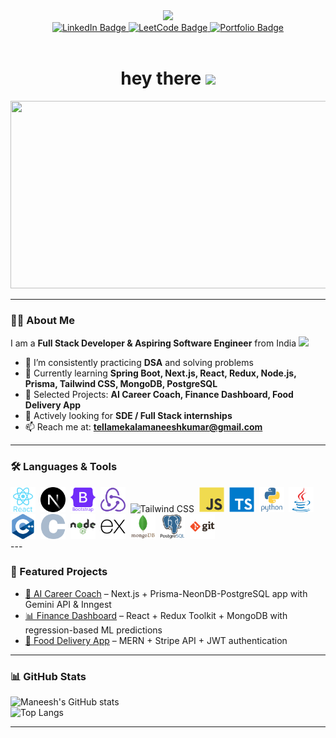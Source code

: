 <div id="header" align="center">
  <img src="https://media.giphy.com/media/M9gbBd9nbDrOTu1Mqx/giphy.gif" width="100"/>
  <div id="badges">
    <a href="https://www.linkedin.com/in/tmaneesh19/">
      <img src="https://img.shields.io/badge/LinkedIn-blue?style=for-the-badge&logo=linkedin&logoColor=white" alt="LinkedIn Badge"/>
    </a>
    <a href="https://leetcode.com/u/Tmaneesh19/">
      <img src="https://img.shields.io/badge/LeetCode-FFA116?style=for-the-badge&logo=leetcode&logoColor=white" alt="LeetCode Badge"/>
    </a>
    <a href="https://tmaneesh19.github.io/maneesh_portfolio-main/">
      <img src="https://img.shields.io/badge/Portfolio-000000?style=for-the-badge&logo=vercel&logoColor=white" alt="Portfolio Badge"/>
    </a>
    <br/>
    <img src="https://komarev.com/ghpvc/?username=kranthi-77&style=flat-square&color=blue" alt=""/>
  </div>
  <h1>
    hey there
    <img src="https://media.giphy.com/media/hvRJCLFzcasrR4ia7z/giphy.gif" width="30px"/>
  </h1>
</div>

<div align="center">
  <img src="https://media.giphy.com/media/dWesBcTLavkZuG35MI/giphy.gif" width="600" height="300"/>
</div>

---

### 👨‍💻 About Me  
I am a **Full Stack Developer & Aspiring Software Engineer** from India <img src="https://media.giphy.com/media/WUlplcMpOCEmTGBtBW/giphy.gif" width="30">  

- 🔭 I’m consistently practicing **DSA** and solving problems  
- 🌱 Currently learning **Spring Boot, Next.js, React, Redux, Node.js, Prisma, Tailwind CSS, MongoDB, PostgreSQL**  
- 💼 Selected Projects: **AI Career Coach, Finance Dashboard, Food Delivery App**  
- 🤝 Actively looking for **SDE / Full Stack internships**  
- 📫 Reach me at: **tellamekalamaneeshkumar@gmail.com**  

---

### 🛠️ Languages & Tools  
<div>
  <img src="https://github.com/devicons/devicon/blob/master/icons/react/react-original-wordmark.svg" title="React" alt="React" width="40" height="40"/>&nbsp;
  <img src="https://github.com/devicons/devicon/blob/master/icons/nextjs/nextjs-original.svg" title="Next.js" alt="Next.js" width="40" height="40"/>&nbsp;
  <img src="https://github.com/devicons/devicon/blob/master/icons/bootstrap/bootstrap-plain-wordmark.svg" title="BootStrap" alt="Bootstrap" width="40" height="40"/>&nbsp;
  <img src="https://github.com/devicons/devicon/blob/master/icons/redux/redux-original.svg" title="Redux" alt="Redux" width="40" height="40"/>&nbsp;
  <img src="https://raw.githubusercontent.com/simple-icons/simple-icons/develop/icons/tailwindcss.svg" title="Tailwind CSS" alt="Tailwind CSS" width="40" height="40"/>&nbsp;
  <img src="https://github.com/devicons/devicon/blob/master/icons/javascript/javascript-original.svg" title="JavaScript" alt="JavaScript" width="40" height="40"/>&nbsp;
  <img src="https://github.com/devicons/devicon/blob/master/icons/typescript/typescript-original.svg" title="TypeScript" alt="TypeScript" width="40" height="40"/>&nbsp;
  <img src="https://github.com/devicons/devicon/blob/master/icons/python/python-original-wordmark.svg" title="Python" alt="Python" width="40" height="40"/>&nbsp;
  <img src="https://github.com/devicons/devicon/blob/master/icons/java/java-original.svg" title="Java" alt="Java" width="40" height="40"/>&nbsp;
  <img src="https://github.com/devicons/devicon/blob/master/icons/cplusplus/cplusplus-original.svg" title="C++" alt="C++" width="40" height="40"/>&nbsp;
  <img src="https://github.com/devicons/devicon/blob/master/icons/c/c-original.svg" title="C" alt="C" width="40" height="40"/>&nbsp;
  <img src="https://github.com/devicons/devicon/blob/master/icons/nodejs/nodejs-original-wordmark.svg" title="NodeJS" alt="NodeJS" width="40" height="40"/>&nbsp;
  <img src="https://github.com/devicons/devicon/blob/master/icons/express/express-original.svg" title="Express" alt="Express" width="40" height="40"/>&nbsp;
  <img src="https://github.com/devicons/devicon/blob/master/icons/mongodb/mongodb-original-wordmark.svg" title="MongoDB" alt="MongoDB" width="40" height="40"/>&nbsp;
  <img src="https://github.com/devicons/devicon/blob/master/icons/postgresql/postgresql-original-wordmark.svg" title="PostgreSQL" alt="PostgreSQL" width="40" height="40"/>&nbsp;
  <img src="https://github.com/devicons/devicon/blob/master/icons/git/git-original-wordmark.svg" title="Git" alt="Git" width="40" height="40"/>
</div>
---

### 🚀 Featured Projects
- [🤖 AI Career Coach](https://github.com/Tmaneesh19/ai-career-coach) – Next.js + Prisma-NeonDB-PostgreSQL app with Gemini API & Inngest  
- [📊 Finance Dashboard](https://github.com/Tmaneesh19/finance-dashboard) – React + Redux Toolkit + MongoDB with regression-based ML predictions  
- [🍔 Food Delivery App](https://github.com/Tmaneesh19/food-delivery) – MERN + Stripe API + JWT authentication  

---

### 📊 GitHub Stats
![Maneesh's GitHub stats](https://github-readme-stats.vercel.app/api?username=Tmaneesh19&show_icons=true&theme=radical)  
![Top Langs](https://github-readme-stats.vercel.app/api/top-langs/?username=Tmaneesh19&layout=compact&theme=radical)

---





